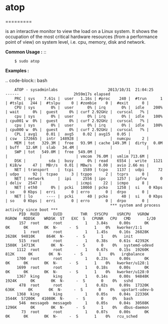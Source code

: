 # atop
=========

is an interactive monitor to view the load on  a  Linux system.  It shows the occupation of the most critical hardware resources (from a performance point of view) on system level,  i.e.  cpu,  memory, disk and network.

**Common Usage :**  ::

		$ sudo atop
		

**Examples :**

.. code-block:: bash

		ATOP - sysadminlabs                      2013/10/31  21:04:25                      ------                        2h59m17s elapsed
		PRC | sys    7.61s |  user   1.16s | #proc    240 |  #trun      1 | #tslpi   244 |  #tslpu     0 | #zombie    0 |  #exit      0 |
		CPU | sys       0% |  user      0% | irq       0% |  idle    200% | wait      0% |  guest     0% | curf 2.92GHz |  curscal   ?% |
		cpu | sys       0% |  user      0% | irq       0% |  idle    100% | cpu001 w  0% |  guest     0% | curf 2.92GHz |  curscal   ?% |
		cpu | sys       0% |  user      0% | irq       0% |  idle    100% | cpu000 w  0% |  guest     0% | curf 2.92GHz |  curscal   ?% |
		CPL | avg1    0.01 |  avg5    0.02 | avg15   0.05 |               | csw   172665 |  intr  148928 |              |  numcpu     2 |
		MEM | tot   329.3M |  free   93.9M | cache 149.3M |  dirty   0.0M | buff   12.6M |  slab   34.4M |              |               |
		SWP | tot   549.0M |  free  549.0M |              |               |              |               | vmcom  76.0M |  vmlim 713.6M |
		DSK |          sda |  busy      0% | read    6554 |  write   1121 | KiB/w     47 |  MBr/s   0.01 | MBw/s   0.00 |  avio 2.66 ms |
		NET | transport    |  tcpi    1589 | tcpo    1137 |  udpi      72 | udpo      92 |  tcpao      3 | tcppo      2 |  tcprs      0 |
		NET | network      |  ipi     2556 | ipo     1257 |  ipfrw      0 | deliv   2547 |               | icmpi     22 |  icmpo      8 |
		NET | eth0      0% |  pcki   10060 | pcko    1258 |  si    0 Kbps | so    0 Kbps |  erri       0 | erro       0 |  drpo       0 |
		NET | lo      ---- |  pcki      40 | pcko      40 |  si    0 Kbps | so    0 Kbps |  erri       0 | erro       0 |  drpo       0 |
		                                          *** system and process activity since boot ***
		  PID  RUID      EUID        THR   SYSCPU    USRCPU   VGROW    RGROW   RDDSK    WRDSK  ST   EXC  S   CPUNR   CPU   CMD       1/20
		  157  root      root          1    3.84s     0.00s      0K       0K      0K       0K  N-     -  S       1    0%   kworker/1:1
		    1  root      root          1    1.45s     0.16s  26828K    2628K  94010K     864K  N-     -  S       1    0%   init
		  515  root      root          1    0.38s     0.61s  42392K    1508K  14713K       0K  N-     -  S       0    0%   systemd-udevd
		 1112  root      root          1    0.67s     0.15s  19260K     812K      0K       0K  N-     -  S       1    0%   irqbalance
		 1700  root      root          1    0.23s     0.00s      0K       0K      0K       0K  N-     -  S       1    0%   kworker/u128:1
		 1699  root      root          1    0.18s     0.00s      0K       0K      0K       0K  N-     -  S       1    0%   kworker/u128:0
		 1367  king      king          1    0.14s     0.00s  94848K    1924K      0K       0K  N-     -  S       0    0%   sshd
		  478  root      root          1    0.02s     0.09s  17320K     636K      0K       0K  N-     -  S       0    0%   upstart-udev-b
		 1368  king      king          1    0.05s     0.04s  22336K    3544K  57200K   41080K  N-     -  S       0    0%   bash
		  546  messageb  messageb      1    0.05s     0.04s  30508K    1296K      0K       0K  N-     -  S       1    0%   dbus-daemon
		   73  root      root          1    0.07s     0.00s      0K       0K      0K       0K  N-     -  S       1    0%   rcu_sched